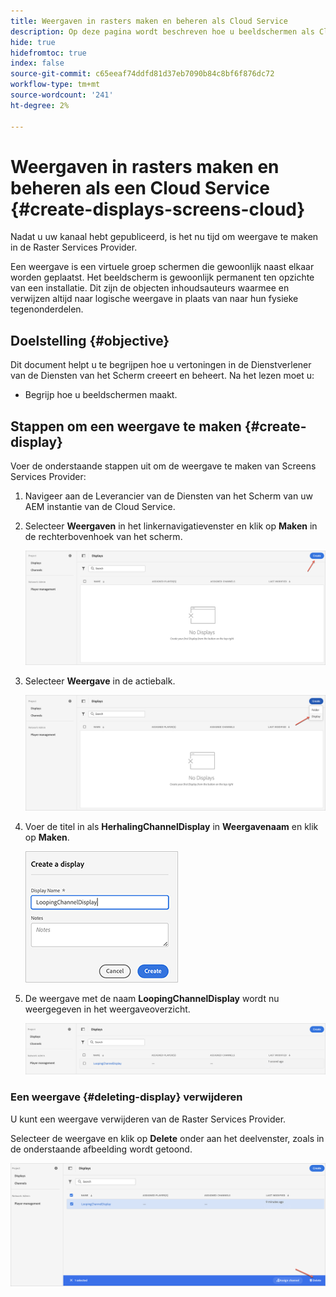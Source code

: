 ```yaml
---
title: Weergaven in rasters maken en beheren als Cloud Service
description: Op deze pagina wordt beschreven hoe u beeldschermen als Cloud Service kunt maken en beheren.
hide: true
hidefromtoc: true
index: false
source-git-commit: c65eeaf74ddfd81d37eb7090b84c8bf6f876dc72
workflow-type: tm+mt
source-wordcount: '241'
ht-degree: 2%

---
```



# Weergaven in rasters maken en beheren als een Cloud Service {#create-displays-screens-cloud}

Nadat u uw kanaal hebt gepubliceerd, is het nu tijd om weergave te maken in de Raster Services Provider.

Een weergave is een virtuele groep schermen die gewoonlijk naast elkaar worden geplaatst. Het beeldscherm is gewoonlijk permanent ten opzichte van een installatie. Dit zijn de objecten inhoudsauteurs waarmee en verwijzen altijd naar logische weergave in plaats van naar hun fysieke tegenonderdelen.

## Doelstelling {#objective}

Dit document helpt u te begrijpen hoe u vertoningen in de Dienstverlener van de Diensten van het Scherm creeert en beheert. Na het lezen moet u:

* Begrijp hoe u beeldschermen maakt.

## Stappen om een weergave te maken {#create-display}

Voer de onderstaande stappen uit om de weergave te maken van Screens Services Provider:

1. Navigeer aan de Leverancier van de Diensten van het Scherm van uw AEM instantie van de Cloud Service.
1. Selecteer **Weergaven** in het linkernavigatievenster en klik op **Maken** in de rechterbovenhoek van het scherm.

   ![afbeelding](/help/screens-cloud/assets/display/disp-1.png)

1. Selecteer **Weergave** in de actiebalk.

   ![afbeelding](/help/screens-cloud/assets/display/disp-2.png)

1. Voer de titel in als **HerhalingChannelDisplay** in **Weergavenaam** en klik op **Maken**.

   ![afbeelding](/help/screens-cloud/assets/display/disp3.png)

1. De weergave met de naam **LoopingChannelDisplay** wordt nu weergegeven in het weergaveoverzicht.

   ![afbeelding](/help/screens-cloud/assets/display/disp-4.png)

### Een weergave {#deleting-display} verwijderen

U kunt een weergave verwijderen van de Raster Services Provider.

Selecteer de weergave en klik op **Delete** onder aan het deelvenster, zoals in de onderstaande afbeelding wordt getoond.

![afbeelding](/help/screens-cloud/assets/display/disp-5.png)

